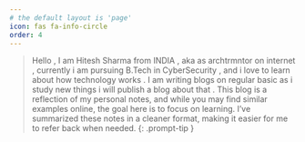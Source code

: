 ```yaml
---
# the default layout is 'page'
icon: fas fa-info-circle
order: 4
---
```


> Hello , I am Hitesh Sharma from INDIA , aka as archtrmntor on internet , currently i am pursuing B.Tech in CyberSecurity , and i love to learn about how technology works . I am writing blogs on regular basic as i study new things i will publish a blog about that . This blog is a reflection of my personal notes, and while you may find similar examples online, the goal here is to focus on learning. I’ve summarized these notes in a cleaner format, making it easier for me to refer back when needed.
{: .prompt-tip }


